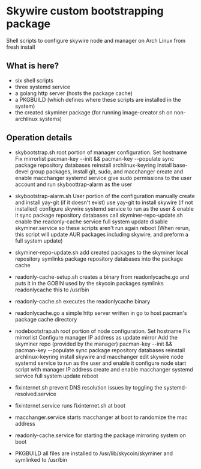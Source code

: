 # Skywire custom bootstrapping package

Shell scripts to configure skywire node and manager on Arch Linux from fresh install

## What is here?

* six shell scripts
* three systemd service
* a golang http server (hosts the package cache)
* a PKGBUILD (which defines where these scripts are installed in the system)
* the created skyminer package (for running image-creator.sh on non-archlinux systems)

## Operation details

* skybootstrap.sh
root portion of manager configuration.
Set hostname
Fix mirrorlist
pacman-key --init && pacman-key --populate
sync package repository databases
reinstall archlinux-keyring
install base-devel group packages, install git, sudo, and macchanger
create and enable macchanger systemd service
give sudo permissions to the user account and run skyboottrap-alarm as the user

* skybootstrap-alarm.sh
User portion of the configuration
manually create and install yay-git (if it doesn't exist)
use yay-git to install skywire (if not installed)
configure skywire systemd service to run as the user & enable it
sync package repository databases
call skyminer-repo-update.sh
enable the readonly-cache service
full system update
disable skyminer.service so these scripts aren't run again
reboot
(When rerun, this script will update AUR packages including skywire, and preform a full system update)

* skyminer-repo-update.sh
add created packages to the skyminer local repository
symlinks package repository databases into the package cache

* readonly-cache-setup.sh
creates a binary from readonlycache.go and puts it in the GOBIN used by the skycoin packages
symlinks readonlycache this to /usr/bin

* readonly-cache.sh
executes the readonlycache binary

* readonlycache.go
a simple http server written in go to host pacman's package cache directory

* nodebootstrap.sh
root portion of node configuration.
Set hostname
Fix mirrorlist
Configure manager IP address as update mirror
Add the skyminer repo (provided by the manager)
pacman-key --init && pacman-key --populate
sync package repository databases
reinstall archlinux-keyring
install skywire and macchanger
edit skywire node systemd service to run as the user and enable it
configure node start script with manager IP address
create and enable macchanger systemd service
full system update
reboot

* fixinternet.sh
prevent DNS resolution issues by toggling the systemd-resolved.service

* fixinternet.service
runs fixinternet.sh at boot

* macchanger.service
starts macchanger at boot to randomize the mac address

* readonly-cache.service
for starting the package mirroring system on boot

* PKGBUILD
all files are installed to /usr/lib/skycoin/skyminer and symlinked to /usr/bin
